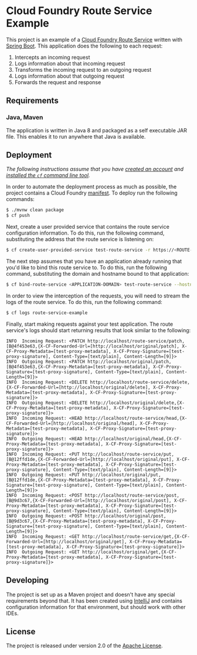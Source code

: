# Cloud Foundry Route Service Example

This project is an example of a [Cloud Foundry Route Service][r] written with [Spring Boot][b].  This application does the following to each request:

1. Intercepts an incoming request
2. Logs information about that incoming request
3. Transforms the incoming request to an outgoing request
4. Logs information about that outgoing request
5. Forwards the request and response

## Requirements
### Java, Maven
The application is written in Java 8 and packaged as a self executable JAR file. This enables it to run anywhere that Java is available.

## Deployment
_The following instructions assume that you have [created an account][c] and [installed the `cf` command line tool][i]._

In order to automate the deployment process as much as possible, the project contains a Cloud Foundry [manifest][y].  To deploy run the following commands:
```bash
$ ./mvnw clean package
$ cf push
```

Next, create a user provided service that contains the route service configuration information.  To do this, run the following command, substituting the address that the route service is listening on:
```bash
$ cf create-user-provided-service test-route-service -r https://<ROUTE-SERVICE-ADDRESS>
```

The next step assumes that you have an application already running that you'd like to bind this route service to.  To do this, run the following command, substituting the domain and hostname bound to that application:
```bash
$ cf bind-route-service <APPLICATION-DOMAIN> test-route-service --hostname <APPLICATION-HOST>
```

In order to view the interception of the requests, you will need to stream the logs of the route service.  To do this, run the following command:
```bash
$ cf logs route-service-example
```

Finally, start making requests against your test application.  The route service's logs should start returning results that look similar to the following:
```text
INFO  Incoming Request: <PATCH http://localhost/route-service/patch,[B@4f453e63,{X-CF-Forwarded-Url=[http://localhost/original/patch], X-CF-Proxy-Metadata=[test-proxy-metadata], X-CF-Proxy-Signature=[test-proxy-signature], Content-Type=[text/plain], Content-Length=[9]}>
INFO  Outgoing Request: <PATCH http://localhost/original/patch,[B@4f453e63,{X-CF-Proxy-Metadata=[test-proxy-metadata], X-CF-Proxy-Signature=[test-proxy-signature], Content-Type=[text/plain], Content-Length=[9]}>
INFO  Incoming Request: <DELETE http://localhost/route-service/delete,{X-CF-Forwarded-Url=[http://localhost/original/delete], X-CF-Proxy-Metadata=[test-proxy-metadata], X-CF-Proxy-Signature=[test-proxy-signature]}>
INFO  Outgoing Request: <DELETE http://localhost/original/delete,{X-CF-Proxy-Metadata=[test-proxy-metadata], X-CF-Proxy-Signature=[test-proxy-signature]}>
INFO  Incoming Request: <HEAD http://localhost/route-service/head,{X-CF-Forwarded-Url=[http://localhost/original/head], X-CF-Proxy-Metadata=[test-proxy-metadata], X-CF-Proxy-Signature=[test-proxy-signature]}>
INFO  Outgoing Request: <HEAD http://localhost/original/head,{X-CF-Proxy-Metadata=[test-proxy-metadata], X-CF-Proxy-Signature=[test-proxy-signature]}>
INFO  Incoming Request: <PUT http://localhost/route-service/put,[B@12ffd1de,{X-CF-Forwarded-Url=[http://localhost/original/put], X-CF-Proxy-Metadata=[test-proxy-metadata], X-CF-Proxy-Signature=[test-proxy-signature], Content-Type=[text/plain], Content-Length=[9]}>
INFO  Outgoing Request: <PUT http://localhost/original/put,[B@12ffd1de,{X-CF-Proxy-Metadata=[test-proxy-metadata], X-CF-Proxy-Signature=[test-proxy-signature], Content-Type=[text/plain], Content-Length=[9]}>
INFO  Incoming Request: <POST http://localhost/route-service/post,[B@9d3c67,{X-CF-Forwarded-Url=[http://localhost/original/post], X-CF-Proxy-Metadata=[test-proxy-metadata], X-CF-Proxy-Signature=[test-proxy-signature], Content-Type=[text/plain], Content-Length=[9]}>
INFO  Outgoing Request: <POST http://localhost/original/post,[B@9d3c67,{X-CF-Proxy-Metadata=[test-proxy-metadata], X-CF-Proxy-Signature=[test-proxy-signature], Content-Type=[text/plain], Content-Length=[9]}>
INFO  Incoming Request: <GET http://localhost/route-service/get,{X-CF-Forwarded-Url=[http://localhost/original/get], X-CF-Proxy-Metadata=[test-proxy-metadata], X-CF-Proxy-Signature=[test-proxy-signature]}>
INFO  Outgoing Request: <GET http://localhost/original/get,{X-CF-Proxy-Metadata=[test-proxy-metadata], X-CF-Proxy-Signature=[test-proxy-signature]}>
```

## Developing
The project is set up as a Maven project and doesn't have any special requirements beyond that. It has been created using [IntelliJ][j] and contains configuration information for that environment, but should work with other IDEs.


## License
The project is released under version 2.0 of the [Apache License][a].


[a]: http://www.apache.org/licenses/LICENSE-2.0
[b]: http://projects.spring.io/spring-boot/
[c]: https://console.run.pivotal.io/register
[i]: http://docs.run.pivotal.io/devguide/installcf/install-go-cli.html
[j]: http://www.jetbrains.com/idea/
[r]: http://docs.cloudfoundry.org/services/route-services.html
[y]: manifest.yml
